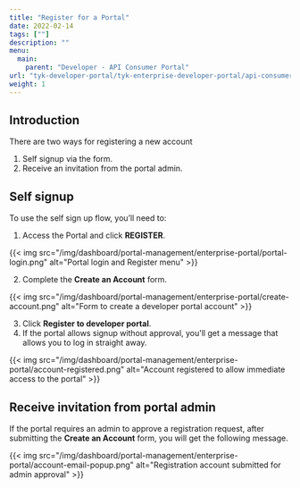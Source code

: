 ```yaml
---
title: "Register for a Portal"
date: 2022-02-14
tags: [""]
description: ""
menu:
  main:
    parent: "Developer - API Consumer Portal"
url: "tyk-developer-portal/tyk-enterprise-developer-portal/api-consumer-portal/register-portal"
weight: 1
---
```


## Introduction

There are two ways for registering a new account
1. Self signup via the form.
2. Receive an invitation from the portal admin.

## Self signup

To use the self sign up flow, you’ll need to:
1. Access the Portal and click **REGISTER**.

{{< img src="/img/dashboard/portal-management/enterprise-portal/portal-login.png" alt="Portal login and Register menu" >}}

2. Complete the **Create an Account** form.

{{< img src="/img/dashboard/portal-management/enterprise-portal/create-account.png" alt="Form to create a developer portal account" >}}

3. Click **Register to developer portal**.
4. If the portal allows signup without approval, you'll get a message that allows you to log in straight away.

{{< img src="/img/dashboard/portal-management/enterprise-portal/account-registered.png" alt="Account registered to allow immediate access to the portal" >}}

## Receive invitation from portal admin

If the portal requires an admin to approve a registration request, after submitting the **Create an Account** form, you will get the following message.

{{< img src="/img/dashboard/portal-management/enterprise-portal/account-email-popup.png" alt="Registration account submitted for admin approval" >}}
